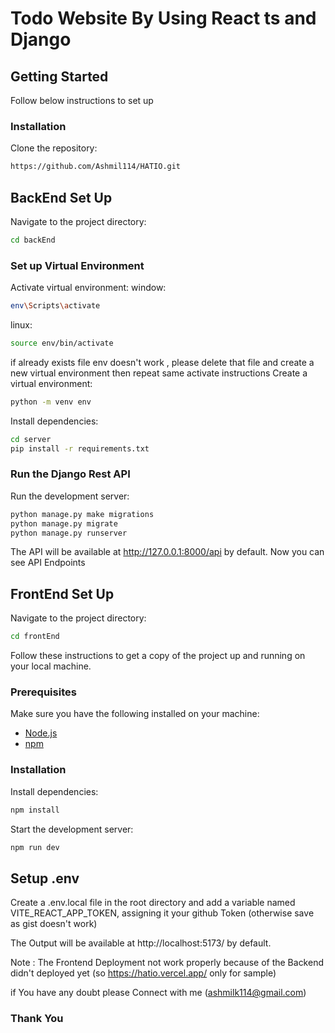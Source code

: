 
# Todo Website By Using React ts and Django

## Getting Started

Follow below instructions to set up 



### Installation
Clone the repository:
```bash
https://github.com/Ashmil114/HATIO.git
```

## BackEnd Set Up
Navigate to the project directory:
```bash
cd backEnd
```
### Set up Virtual Environment
Activate virtual environment:
window:
```bash
env\Scripts\activate
```
linux:
```bash
source env/bin/activate
``` 
if already exists file env doesn't work , please delete that file and create a new  virtual environment then repeat same activate instructions
Create a virtual environment:
```bash
python -m venv env
```

Install dependencies:

```bash
cd server
pip install -r requirements.txt
```

### Run the Django Rest API
Run the development server:
```bash
python manage.py make migrations
python manage.py migrate
python manage.py runserver
```

The API will be available at http://127.0.0.1:8000/api by default.
Now you can see API Endpoints

## FrontEnd Set Up
Navigate to the project directory:
```bash
cd frontEnd
```
Follow these instructions to get a copy of the project up and running on your local machine.

### Prerequisites

Make sure you have the following installed on your machine:

- [Node.js](https://nodejs.org/)
- [npm](https://www.npmjs.com/)

### Installation

Install dependencies:

```bash
npm install
```
Start the development server:
```bash
npm run dev
```
## Setup .env 
Create a .env.local file in the root directory and add a variable named VITE_REACT_APP_TOKEN, assigning it your github Token (otherwise save as gist doesn't work)

The Output will be available at http://localhost:5173/ by default.

Note : The Frontend Deployment not work properly because of the Backend didn't deployed yet (so https://hatio.vercel.app/ only for sample)

if You have any doubt please Connect with me (ashmilk114@gmail.com)
### Thank You
